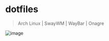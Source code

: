 # dotfiles

> Arch Linux | SwayWM | WayBar | Onagre

![image](https://user-images.githubusercontent.com/49658066/170890162-e463c608-d995-40c6-bbc3-0aee7973a088.png)
